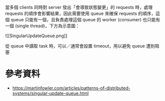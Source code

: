 當多個 clients 同時對 server 發出「會導致狀態變更」的 requests 時，處理 requests 的順序會影響結果，因此需要使用 queue 來確保 requests 的順序，這個 queue 只能有一個，且負責處理這個 queue 的 worker (consumer) 也只能有一個 (single thread)，下方為示意圖：

![[SingularUpdateQueue.png]]

從 queue 中讀取 task 時，可以／通常會設置 timeout，用以避免 queue 遭到阻塞

# 參考資料

- <https://martinfowler.com/articles/patterns-of-distributed-systems/singular-update-queue.html>